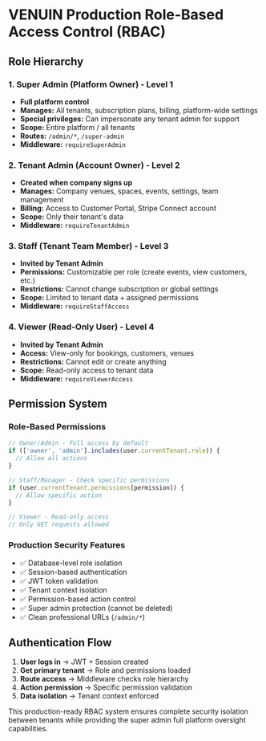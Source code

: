 # VENUIN Production Role-Based Access Control (RBAC)

## Role Hierarchy

### 1. Super Admin (Platform Owner) - Level 1
- **Full platform control**
- **Manages:** All tenants, subscription plans, billing, platform-wide settings
- **Special privileges:** Can impersonate any tenant admin for support
- **Scope:** Entire platform / all tenants
- **Routes:** `/admin/*`, `/super-admin`
- **Middleware:** `requireSuperAdmin`

### 2. Tenant Admin (Account Owner) - Level 2  
- **Created when company signs up**
- **Manages:** Company venues, spaces, events, settings, team management
- **Billing:** Access to Customer Portal, Stripe Connect account
- **Scope:** Only their tenant's data
- **Middleware:** `requireTenantAdmin`

### 3. Staff (Tenant Team Member) - Level 3
- **Invited by Tenant Admin**
- **Permissions:** Customizable per role (create events, view customers, etc.)
- **Restrictions:** Cannot change subscription or global settings
- **Scope:** Limited to tenant data + assigned permissions
- **Middleware:** `requireStaffAccess`

### 4. Viewer (Read-Only User) - Level 4
- **Invited by Tenant Admin**  
- **Access:** View-only for bookings, customers, venues
- **Restrictions:** Cannot edit or create anything
- **Scope:** Read-only access to tenant data
- **Middleware:** `requireViewerAccess`

## Permission System

### Role-Based Permissions
```typescript
// Owner/Admin - Full access by default
if (['owner', 'admin'].includes(user.currentTenant.role)) {
  // Allow all actions
}

// Staff/Manager - Check specific permissions
if (user.currentTenant.permissions[permission]) {
  // Allow specific action
}

// Viewer - Read-only access
// Only GET requests allowed
```

### Production Security Features
- ✅ Database-level role isolation
- ✅ Session-based authentication  
- ✅ JWT token validation
- ✅ Tenant context isolation
- ✅ Permission-based action control
- ✅ Super admin protection (cannot be deleted)
- ✅ Clean professional URLs (`/admin/*`)

## Authentication Flow

1. **User logs in** → JWT + Session created
2. **Get primary tenant** → Role and permissions loaded
3. **Route access** → Middleware checks role hierarchy
4. **Action permission** → Specific permission validation
5. **Data isolation** → Tenant context enforced

This production-ready RBAC system ensures complete security isolation between tenants while providing the super admin full platform oversight capabilities.
